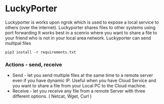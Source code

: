 # LuckyPorter
Luckyporter is works upon ngrok which is used to expose a local service to others (over the internet). Luckyporter shares files to other systems using port forwarding
It works best in a scenrio where you want to share a file to your friend who is not in your local area network. Luckyporter can send multipal files 


```
pip3 install -r requirements.txt
```
### Actions - send, receive

* Send - let you send multiple files at the same time to a remote server even if you have dynamic IP. Useful when you have Cloud Service and you want to share a file from your Local PC to the Cloud machine.
* Receive - let you receive any file from a remote Server with three different options. ( Netcat, Wget, Curl )


